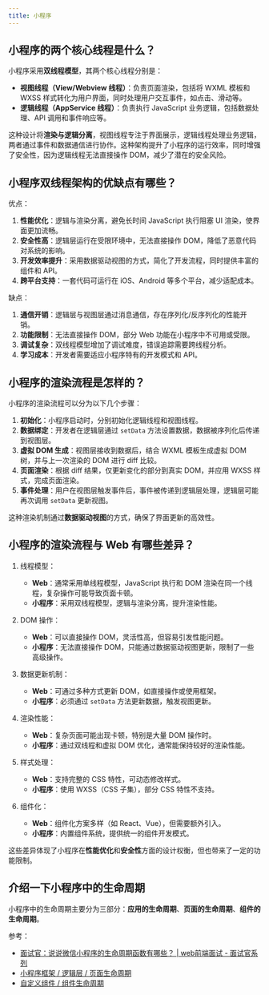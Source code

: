 ```yaml
---
title: 小程序
---
```


## 小程序的两个核心线程是什么？

小程序采用**双线程模型**，其两个核心线程分别是：

- **视图线程（View/Webview 线程）**：负责页面渲染，包括将 WXML 模板和 WXSS 样式转化为用户界面，同时处理用户交互事件，如点击、滑动等。
- **逻辑线程（AppService 线程）**：负责执行 JavaScript 业务逻辑，包括数据处理、API 调用和事件响应等。

这种设计将**渲染与逻辑分离**，视图线程专注于界面展示，逻辑线程处理业务逻辑，两者通过事件和数据通信进行协作。这种架构提升了小程序的运行效率，同时增强了安全性，因为逻辑线程无法直接操作 DOM，减少了潜在的安全风险。

## 小程序双线程架构的优缺点有哪些？

优点：

1. **性能优化**：逻辑与渲染分离，避免长时间 JavaScript 执行阻塞 UI 渲染，使界面更加流畅。
2. **安全性高**：逻辑层运行在受限环境中，无法直接操作 DOM，降低了恶意代码对系统的影响。
3. **开发效率提升**：采用数据驱动视图的方式，简化了开发流程，同时提供丰富的组件和 API。
4. **跨平台支持**：一套代码可运行在 iOS、Android 等多个平台，减少适配成本。

缺点：

1. **通信开销**：逻辑层与视图层通过消息通信，存在序列化/反序列化的性能开销。
2. **功能限制**：无法直接操作 DOM，部分 Web 功能在小程序中不可用或受限。
3. **调试复杂**：双线程模型增加了调试难度，错误追踪需要跨线程分析。
4. **学习成本**：开发者需要适应小程序特有的开发模式和 API。

## 小程序的渲染流程是怎样的？

小程序的渲染流程可以分为以下几个步骤：

1. **初始化**：小程序启动时，分别初始化逻辑线程和视图线程。
2. **数据绑定**：开发者在逻辑层通过 `setData` 方法设置数据，数据被序列化后传递到视图层。
3. **虚拟 DOM 生成**：视图层接收到数据后，结合 WXML 模板生成虚拟 DOM 树，并与上一次渲染的 DOM 进行 diff 比较。
4. **页面渲染**：根据 diff 结果，仅更新变化的部分到真实 DOM，并应用 WXSS 样式，完成页面渲染。
5. **事件处理**：用户在视图层触发事件后，事件被传递到逻辑层处理，逻辑层可能再次调用 `setData` 更新视图。

这种渲染机制通过**数据驱动视图**的方式，确保了界面更新的高效性。

## 小程序的渲染流程与 Web 有哪些差异？

1. 线程模型：
   - **Web**：通常采用单线程模型，JavaScript 执行和 DOM 渲染在同一个线程，复杂操作可能导致页面卡顿。
   - **小程序**：采用双线程模型，逻辑与渲染分离，提升渲染性能。

2. DOM 操作：
   - **Web**：可以直接操作 DOM，灵活性高，但容易引发性能问题。
   - **小程序**：无法直接操作 DOM，只能通过数据驱动视图更新，限制了一些高级操作。

3. 数据更新机制：
   - **Web**：可通过多种方式更新 DOM，如直接操作或使用框架。
   - **小程序**：必须通过 `setData` 方法更新数据，触发视图更新。

4. 渲染性能：
   - **Web**：复杂页面可能出现卡顿，特别是大量 DOM 操作时。
   - **小程序**：通过双线程和虚拟 DOM 优化，通常能保持较好的渲染性能。

5. 样式处理：
   - **Web**：支持完整的 CSS 特性，可动态修改样式。
   - **小程序**：使用 WXSS（CSS 子集），部分 CSS 特性不支持。

6. 组件化：
   - **Web**：组件化方案多样（如 React、Vue），但需要额外引入。
   - **小程序**：内置组件系统，提供统一的组件开发模式。

这些差异体现了小程序在**性能优化**和**安全性**方面的设计权衡，但也带来了一定的功能限制。

## 介绍一下小程序中的生命周期

小程序中的生命周期主要分为三部分：**应用的生命周期**、**页面的生命周期**、**组件的生命周期**。

参考：

- [面试官：说说微信小程序的生命周期函数有哪些？ | web前端面试 - 面试官系列](https://vue3js.cn/interview/applet/lifecycle.html)
- [小程序框架 / 逻辑层 / 页面生命周期](https://developers.weixin.qq.com/miniprogram/dev/framework/app-service/page-life-cycle.html)
- [自定义组件 / 组件生命周期](https://developers.weixin.qq.com/miniprogram/dev/framework/custom-component/lifetimes.html)
